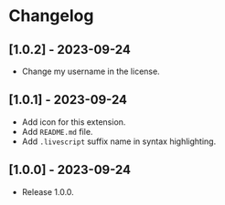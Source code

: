 # Changelog

## [1.0.2] - 2023-09-24

- Change my username in the license.

## [1.0.1] - 2023-09-24

- Add icon for this extension.
- Add `README.md` file.
- Add `.livescript` suffix name in syntax highlighting.

## [1.0.0] - 2023-09-24

- Release 1.0.0.
